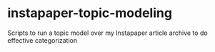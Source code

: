 # instapaper-topic-modeling
Scripts to run a topic model over my Instapaper article archive to do effective categorization
